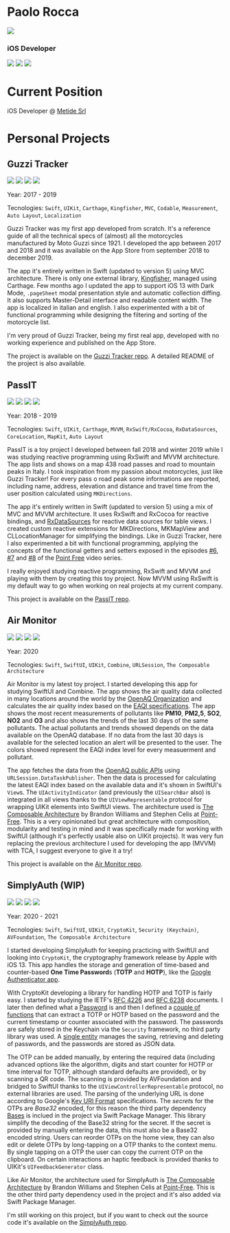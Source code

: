 # Paolo Rocca
![](Images/github_profile_pic.png)
### iOS Developer

[![](https://img.shields.io/badge/GitHub-hispanico94-lightgrey)](https://github.com/hispanico94) [![](https://img.shields.io/badge/LinkedIn-Paolo%20Rocca-blue)](https://www.linkedin.com/in/paolo-rocca-ab4617171/) [![](https://img.shields.io/badge/Twitter-hispanico94-9cf)](https://twitter.com/hispanico94)

# Current Position

iOS Developer @ [Metide Srl](https://www.metide.com)

# Personal Projects

## Guzzi Tracker

![](Images/gt1.png) ![](Images/gt2.png) ![](Images/gt3.png) ![](Images/gt4.png)

Year: 2017 - 2019

Tecnologies: `Swift`, `UIKit`, `Carthage`, `Kingfisher`, `MVC`, `Codable`, `Measurement`, `Auto Layout`, `Localization`

Guzzi Tracker was my first app developed from scratch. It's a reference guide of all the technical specs of (almost) all the motorcycles manufactured by Moto Guzzi since 1921. I developed the app between 2017 and 2018 and it was available on the App Store from september 2018 to december 2019.

The app it's entirely written in Swift (updated to version 5) using MVC architecture. There is only one external library, [Kingfisher](https://github.com/onevcat/Kingfisher), managed using Carthage. Few months ago I updated the app to support iOS 13 with Dark Mode, `.pageSheet` modal presentation style and automatic collection diffing. It also supports Master-Detail interface and readable content width. The app is localized in italian and english. I also experimented with a bit of functional programming while designing the filtering and sorting of the motorcycle list. 

I'm very proud of Guzzi Tracker, being my first real app, developed with no working experience and published on the App Store.

The project is available on the [Guzzi Tracker repo](https://github.com/hispanico94/Guzzi-Tracker). A detailed README of the project is also available.

## PassIT

![](Images/passit1.png) ![](Images/passit2.png) ![](Images/passit3.png) ![](Images/passit4.png)

Year: 2018 - 2019

Tecnologies: `Swift`, `UIKit`, `Carthage`, `MVVM`, `RxSwift/RxCocoa`, `RxDataSources`, `CoreLocation`, `MapKit`, `Auto Layout`

PassIT is a toy project I developed between fall 2018 and winter 2019 while I was studying reactive programming using RxSwift and MVVM architecture. The app lists and shows on a map 438 road passes and road to mountain peaks in Italy. I took inspiration from my passion about motorcycles, just like Guzzi Tracker! For every pass o road peak some informations are reported, including name, address, elevation and distance and travel time from the user position calculated using `MKDirections`.

The app it's entirely written in Swift (updated to version 5) using a mix of MVC and MVVM architecture. It uses RxSwift and RxCocoa for reactive bindings, and [RxDataSources](https://github.com/RxSwiftCommunity/RxDataSources) for reactive data sources for table views. I created custom reactive extensions for MKDirections, MKMapView and CLLocationManager for simplifying the bindings. Like in Guzzi Tracker, here I also experimented a bit with functional programming, applying the concepts of the functional getters and setters exposed in the episodes [#6](https://www.pointfree.co/episodes/ep6-functional-setters), [#7](https://www.pointfree.co/episodes/ep7-setters-and-key-paths) and [#8](https://www.pointfree.co/episodes/ep8-getters-and-key-paths) of the [Point Free](https://www.pointfree.co) video series.

I really enjoyed studying reactive programming, RxSwift and MVVM and playing with them by creating this toy project. Now MVVM using RxSwift is my default way to go when working on real projects at my current company.

This project is available on the [PassIT repo](https://github.com/hispanico94/PassIT).

## Air Monitor

![](Images/am1.png) ![](Images/am2.png) ![](Images/am3.png) ![](Images/am4.png)

Year: 2020

Tecnologies: `Swift`, `SwiftUI`, `UIKit`, `Combine`, `URLSession`, `The Composable Architecture`

Air Monitor is my latest toy project. I started developing this app for studying SwiftUI and Combine. The app shows the air quality data collected in many locations around the world by the [OpenAQ Organization](https://openaq.org/) and calculates the air quality index based on the [EAQI specifications](https://airindex.eea.europa.eu/). The app shows the most recent measurements of pollutants like **PM10**, **PM2,5**, **SO2**, **NO2** and **O3** and also shows the trends of the last 30 days of the same pollutants. The actual pollutants and trends showed depends on the data available on the OpenAQ database. If no data from the last 30 days is available for the selected location an alert will be presented to the user. The colors showed represent the EAQI index level for every measuerment and pollutant.

The app fetches the data from the [OpenAQ public APIs](https://docs.openaq.org) using `URLSession.DataTaskPublisher`. Then the data is processed for calculating the latest EAQI index based on the available data and it's shown in SwiftUI's `View`s. The `UIActivityIndicator` (and previously the `UISearchBar` also) is integrated in all views thanks to the `UIViewRepresentable` protocol for wrapping UIKit elements into SwiftUI views. The architecture used is [The Composable Architecture](https://github.com/pointfreeco/swift-composable-architecture) by Brandon Williams and Stephen Celis at [Point-Free](https://www.pointfree.co). This is a very opinionated but great architecture with composition, modularity and testing in mind and it was specifically made for working with SwiftUI (although it's perfectly usable also on UIKit projects). It was very fun replacing the previous architecture I used for developing the app (MVVM) with TCA, I suggest everyone to give it a try!

This project is available on the [Air Monitor repo](https://github.com/hispanico94/Air-Monitor).

## SimplyAuth (WIP)

![](Images/sa1.jpeg) ![](Images/sa2.jpeg) ![](Images/sa3.jpeg) ![](Images/sa4.jpeg)

Year: 2020 - 2021

Tecnologies: `Swift`, `SwiftUI`, `UIKit`, `CryptoKit`, `Security (Keychain)`, `AVFoundation`, `The Composable Architecture`

I started developing SimplyAuth for keeping practicing with SwiftUI and looking into `CryptoKit`, the cryptography framework release by Apple with iOS 13. This app handles the storage and generation of time-based and counter-based **One Time Password**s (**TOTP** and **HOTP**), like the [Google Authenticator app](https://apps.apple.com/it/app/google-authenticator/id388497605). 

With CryptoKit developing a library for handling HOTP and TOTP is fairly easy. I started by studying the IETF's [RFC 4226](https://tools.ietf.org/html/rfc4226) and [RFC 6238](https://tools.ietf.org/html/rfc6238) documents. I later then defined what a [Password](https://github.com/hispanico94/SimplyAuth/blob/master/SimplyAuth/SimplyAuth/Models/Password.swift) is and then I defined a [couple of functions](https://github.com/hispanico94/SimplyAuth/blob/master/SimplyAuth/SimplyAuth/OTP/OTPExtractor.swift) that can extract a TOTP or HOTP based on the password and the current timestamp or counter associated with the password.
The passwords are safely stored in the Keychain via the `Security` framework, no third party library was used. A [single entity](https://github.com/hispanico94/SimplyAuth/blob/master/SimplyAuth/SimplyAuth/Keychain/Keychain.swift) manages the saving, retrieving and deleting of passwords, and the passwords are stored as JSON data.

The OTP can be added manually, by entering the required data (including advanced options like the algorithm, digits and start counter for HOTP or time interval for TOTP, although standard defaults are provided), or by scanning a QR code. The scanning is provided by AVFoundation and bridged to SwiftUI thanks to the `UIViewControllerRepresentable` protocol, no external libraries are used. The parsing of the underlying URL is done according to Google's [Key URI Format](https://github.com/google/google-authenticator/wiki/Key-Uri-Format) specifications.
The *secret*s for the OTPs are *Base32* encoded, for this reason the third party dependency [Bases](https://github.com/mattrubin/Bases) is inclued in the project via Swift Package Manager. This library simplify the decoding of the Base32 string for the secret. If the secret is provided by manually entering the data, this must also be a Base32 encoded string. 
Users can reorder OTPs on the home view, they can also edit or delete OTPs by long-tapping on a OTP thanks to the context menu. By single tapping on a OTP the user can copy the current OTP on the clipboard. On certain interactions an haptic feedback is provided thanks to UIKit's `UIFeedbackGenerator` class.

Like Air Monitor, the architecture used for SimplyAuth is [The Composable Architecture](https://github.com/pointfreeco/swift-composable-architecture) by Brandon Williams and Stephen Celis at [Point-Free](https://www.pointfree.co). This is the other third party dependency used in the project and it's also added via Swift Package Manager.

I'm still working on this project, but if you want to check out the source code it's available on the [SimplyAuth repo](https://github.com/hispanico94/SimplyAuth).
